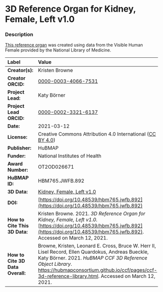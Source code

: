 # 3D Reference Organ for Kidney, Female, Left v1.0

### Description
[This reference organ](https://hubmapconsortium.github.io/ccf/pages/ccf-3d-reference-library.html) was created using data from the Visible Human Female provided by the National Library of Medicine.

| Label | Value |
| :------------- |:-------------|
| **Creator(s):** | Kristen Browne |
| **Creator ORCID:** | [0000-0003-4066-7531](https://orcid.org/0000-0003-4066-7531) |
| **Project Lead:** | Katy B&ouml;rner |
| **Project Lead ORCID:** | [0000-0002-3321-6137](https://orcid.org/0000-0002-3321-6137) |
| **Date:** | 2021-03-12 |
| **License:** | Creative Commons Attribution 4.0 International ([CC BY 4.0](https://creativecommons.org/licenses/by/4.0/)) |
| **Publisher:** | HuBMAP |
| **Funder:** | National Institutes of Health |
| **Award Number:** | OT2OD026671 |
| **HuBMAP ID:** | HBM765.JWFB.892 |
| **3D Data:** | [Kidney, Female, Left v1.0](https://hubmapconsortium.github.io/ccf-releases/v1.0/models/VH_F_Kidney_Left_v1.0.glb) |
| **DOI:** | [https://doi.org/10.48539/hbm765.jwfb.892](https://doi.org/10.48539/hbm765.jwfb.892) |
| **How to Cite This 3D Data:** | Kristen Browne. 2021. *3D Reference Organ for Kidney, Female, Left v1.0.* [https://doi.org/10.48539/hbm765.jwfb.892](https://doi.org/10.48539/hbm765.jwfb.892). Accessed on March 12, 2021. |
| **How to Cite 3D Data Overall:** | Browne, Kristen, Leonard E. Cross, Bruce W. Herr II, Lisel Record, Ellen Quardokus, Andreas Bueckle, Katy B&ouml;rner. 2021. *HuBMAP CCF 3D Reference Object Library*. https://hubmapconsortium.github.io/ccf/pages/ccf-3d-reference-library.html. Accessed on March 12, 2021. |
